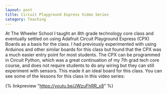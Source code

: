 ```yaml
---
layout: post
title: Circuit Playground Express Video Series
category: Teaching
---
```


At The Wheeler School I taught an 8th grade technology core class and eventually settled 
on using Adafruit Circuit Playground Express (CPX) Boards as a basis for the class. I had 
previously experimented with using Arduinos and other similar boards for this class
but found that the CPX was a much easier entry point for most students. The CPX can be
programmed in Circuit Python, which was a great continuation of my 7th grad tech core course, 
and does not require students to do any wiring but they can still experiment with sensors. This
made it an ideal board for this class. You can see some of the lessons for this class in this
video series:

{% linkpreview "https://youtu.be/JWzuFhRR_x8" %}